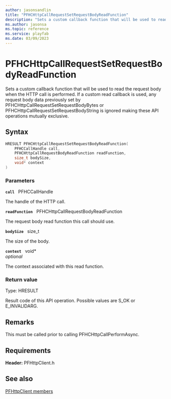 ```yaml
---
author: jasonsandlin
title: "PFHCHttpCallRequestSetRequestBodyReadFunction"
description: "Sets a custom callback function that will be used to read the request body when the HTTP call is performed. If a custom read callback is used, any request body data previously set by PFHCHttpCallRequestSetRequestBodyBytes or PFHCHttpCallRequestSetRequestBodyString is ignored making these API operations mutually exclusive."
ms.author: jasonsa
ms.topic: reference
ms.service: playfab
ms.date: 03/09/2023
---
```


# PFHCHttpCallRequestSetRequestBodyReadFunction  

Sets a custom callback function that will be used to read the request body when the HTTP call is performed. If a custom read callback is used, any request body data previously set by PFHCHttpCallRequestSetRequestBodyBytes or PFHCHttpCallRequestSetRequestBodyString is ignored making these API operations mutually exclusive.  

## Syntax  
  
```cpp
HRESULT PFHCHttpCallRequestSetRequestBodyReadFunction(  
    PFHCCallHandle call,  
    PFHCHttpCallRequestBodyReadFunction readFunction,  
    size_t bodySize,  
    void* context  
)  
```  
  
### Parameters  
  
**`call`** &nbsp; PFHCCallHandle  
  
The handle of the HTTP call.  
  
**`readFunction`** &nbsp; PFHCHttpCallRequestBodyReadFunction  
  
The request body read function this call should use.  
  
**`bodySize`** &nbsp; size_t  
  
The size of the body.  
  
**`context`** &nbsp; void*  
*optional*  
  
The context associated with this read function.  
  
  
### Return value
Type: HRESULT
  
Result code of this API operation. Possible values are S_OK or E_INVALIDARG.
  
## Remarks  
  
This must be called prior to calling PFHCHttpCallPerformAsync.
  
## Requirements  
  
**Header:** PFHttpClient.h
  
## See also  
[PFHttpClient members](../pfhttpclient_members.md)  

  
  
